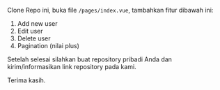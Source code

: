 Clone Repo ini, buka file `/pages/index.vue`, tambahkan fitur dibawah ini:

1. Add new user
2. Edit user
3. Delete user
4. Pagination (nilai plus)

Setelah selesai silahkan buat repository pribadi Anda dan kirim/informasikan link repository pada kami.

Terima kasih.
